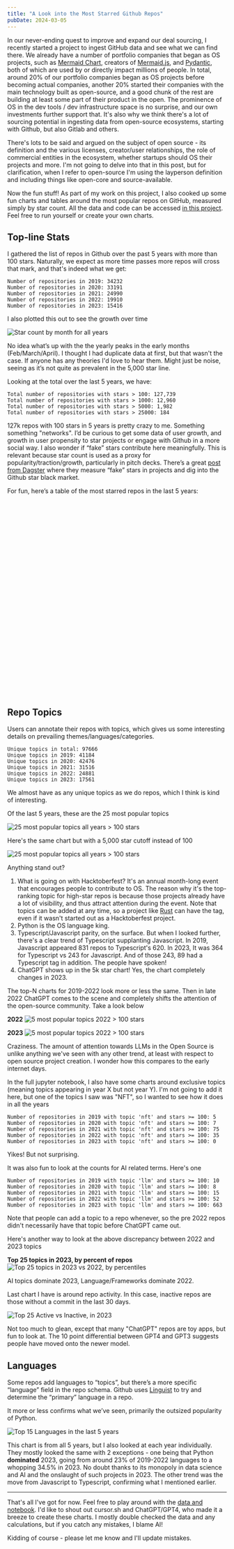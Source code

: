 ```yaml
---
title: "A Look into the Most Starred Github Repos"
pubDate: 2024-03-05
---
```


In our never-ending quest to improve and expand our deal sourcing, I recently started a project to ingest GitHub data and see what we can find there. We already have a number of portfolio companies that began as OS projects, such as [Mermaid Chart](https://www.mermaidchart.com/), creators of [Mermaid.js](https://github.com/mermaid-js/mermaid), and [Pydantic](https://pydantic.dev/), both of which are used by or directly impact millions of people. In total, around 20% of our portfolio companies began as OS projects before becoming actual companies, another 20% started their companies with the main technology built as open-source, and a good chunk of the rest are building at least some part of their product in the open. The prominence of OS in the dev tools / dev infrastructure space is no surprise, and our own investments further support that. It's also why we think there's a lot of sourcing potential in ingesting data from open-source ecosystems, starting with Github, but also Gitlab and others.

There's lots to be said and argued on the subject of open source - its definition and the various licenses, creator/user relationships, the role of commercial entities in the ecosystem, whether startups should OS their projects and more. I'm not going to delve into that in this post, but for clarification, when I refer to open-source I'm using the layperson definition and including things like open-core and source-available.

Now the fun stuff! As part of my work on this project, I also cooked up some fun charts and tables around the most popular repos on GitHub, measured simply by star count. All the data and code can be accessed [in this project](https://github.com/vrachev/github-repo-analysis). Feel free to run yourself or create your own charts. 

## Top-line Stats

I gathered the list of repos in Github over the past 5 years with more than 100 stars. Naturally, we expect as more time passes more repos will cross that mark, and that's indeed what we get:
```
Number of repositories in 2019: 34232
Number of repositories in 2020: 33191
Number of repositories in 2021: 24990
Number of repositories in 2022: 19910
Number of repositories in 2023: 15416
```

I also plotted this out to see the growth over time

![Star count by month for all years](@/public/post-images/repo-analysis/stars_by_month_all_years.png)

No idea what’s up with the the yearly peaks in the early months (Feb/March/April). I thought I had duplicate data at first, but that wasn't the case. If anyone has any theories I'd love to hear them. Might just be noise, seeing as it’s not quite as prevalent in the 5,000 star line.

Looking at the total over the last 5 years, we have:
```
Total number of repositories with stars > 100: 127,739
Total number of repositories with stars > 1000: 12,960
Total number of repositories with stars > 5000: 1,982
Total number of repositories with stars > 25000: 184
```

127k repos with 100 stars in 5 years is pretty crazy to me. Something something "networks". I’d be curious to get some data of user growth, and growth in user propensity to star projects or engage with Github in a more social way. I also wonder if “fake” stars contribute here meaningfully. This is relevant because star count is used as a proxy for popularity/traction/growth, particularly in pitch decks. There’s a great [post from Dagster](https://dagster.io/blog/fake-stars) where they measure “fake” stars in projects and dig into the Github star black market.

For fun, here’s a table of the most starred repos in the last 5 years:

<div style="min-height:443px"><script type="text/javascript" defer src="https://datawrapper.dwcdn.net/wCYuZ/embed.js?v=3" charset="utf-8"></script><noscript><img src="https://datawrapper.dwcdn.net/wCYuZ/full.png" alt="" /></noscript></div>

## Repo Topics

Users can annotate their repos with topics, which gives us some interesting details on prevailing themes/languages/categories.

```
Unique topics in total: 97666
Unique topics in 2019: 41184
Unique topics in 2020: 42476
Unique topics in 2021: 31516
Unique topics in 2022: 24881
Unique topics in 2023: 17561
```

We almost have as any unique topics as we do repos, which I think is kind of interesting.

Of the last 5 years, these are the 25 most popular topics

![25 most popular topics all years > 100 stars](@/public/post-images/repo-analysis/top_25_topics_all_years.png)

Here's the same chart but with a 5,000 star cutoff instead of 100

![25 most popular topics all years > 100 stars](@/public/post-images/repo-analysis/top_25_topics_all_years_5000_stars.png)

Anything stand out?
1. What is going on with Hacktoberfest? It's an annual month-long event that encourages people to contribute to OS. The reason why it's the top-ranking topic for high-star repos is because those projects already have a lot of visibility, and thus attract attention during the event. Note that topics can be added at any time, so a project like [Rust](https://github.com/rust-lang/rust) can have the tag, even if it wasn't started out as a Hacktoberfest project.
2. Python is the OS language king. 
3. Typescript/Javascript parity, on the surface. But when I looked further, there's a clear trend of Typescript supplanting Javascript. In 2019, Javascript appeared 831 repos to Typescript's 620. In 2023, It was 364 for Typescript vs 243 for Javascript. And of those 243, 89 had a Typescript tag in addition. The people have spoken!
4. ChatGPT shows up in the 5k star chart! Yes, the chart completely changes in 2023.

The top-N charts for 2019-2022 look more or less the same. Then in late 2022 ChatGPT comes to the scene and completely shifts the attention of the open-source community. Take a look below


**2022**
![5 most popular topics 2022 > 100 stars](@/public/post-images/repo-analysis/top_25_topics_2022.png)

**2023**
![5 most popular topics 2022 > 100 stars](@/public/post-images/repo-analysis/top_25_topics_2023.png)

Craziness. The amount of attention towards LLMs in the Open Source is unlike anything we've seen with any other trend, at least with respect to open source project creation. I wonder how this compares to the early internet days.

In the full jupyter notebook, I also have some charts around exclusive topics (meaning topics appearing in year X but not year Y). I'm not going to add it here, but one of the topics I saw was "NFT", so I wanted to see how it does in all the years

```
Number of repositories in 2019 with topic 'nft' and stars >= 100: 5
Number of repositories in 2020 with topic 'nft' and stars >= 100: 7
Number of repositories in 2021 with topic 'nft' and stars >= 100: 75
Number of repositories in 2022 with topic 'nft' and stars >= 100: 35
Number of repositories in 2023 with topic 'nft' and stars >= 100: 0
```

Yikes! But not surprising.

It was also fun to look at the counts for AI related terms. Here's one

```
Number of repositories in 2019 with topic 'llm' and stars >= 100: 10
Number of repositories in 2020 with topic 'llm' and stars >= 100: 8
Number of repositories in 2021 with topic 'llm' and stars >= 100: 15
Number of repositories in 2022 with topic 'llm' and stars >= 100: 52
Number of repositories in 2023 with topic 'llm' and stars >= 100: 663
```

Note that people can add a topic to a repo whenever, so the pre 2022 repos didn't necessarily have that topic before ChatGPT came out.

Here's another way to look at the above discrepancy between 2022 and 2023 topics

**Top 25 topics in 2023, by percent of repos**
![Top 25 topics in 2023 vs 2022, by percentiles](@/public/post-images/repo-analysis/selected_topics_in_2023_and_percent_2022.png)

AI topics dominate 2023, Language/Frameworks dominate 2022.

Last chart I have is around repo activity. In this case, inactive repos are those without a commit in the last 30 days.

![Top 25 Active vs Inactive, in 2023](@/public/post-images/repo-analysis/top_25_active_inactive.png)

Not too much to glean, except that many "ChatGPT" repos are toy apps, but fun to look at. The 10 point differential between GPT4 and GPT3 suggests people have moved onto the newer model.

## Languages

Some repos add languages to “topics”, but there’s a more specific “language” field in the repo schema. Github uses [Linguist](https://github.com/github-linguist/linguist) to try and determine the “primary” language in a repo.

It more or less confirms what we’ve seen, primarily the outsized popularity of Python.

![Top 15 Languages in the last 5 years](@/public/post-images/repo-analysis/top-15-languages.png)

This chart is from all 5 years, but I also looked at each year individually. They mostly looked the same with 2 exceptions - one being that Python **dominated** 2023, going from around 23% of 2019-2022 languages to a whopping 34.5% in 2023. No doubt thanks to its monopoly in data science and AI and the onslaught of such projects in 2023. The other trend was the move from Javascript to Typescript, confirming what I mentioned earlier.

<hr/>

That's all I've got for now. Feel free to play around with the [data and notebook](https://github.com/vrachev/github-repo-analysis). I'd like to shout out cursor.sh and ChatGPT/GPT4, who made it a breeze to create these charts. I mostly double checked the data and any calculations, but if you catch any mistakes, I blame AI! 

Kidding of course - please let me know and I'll update mistakes.
